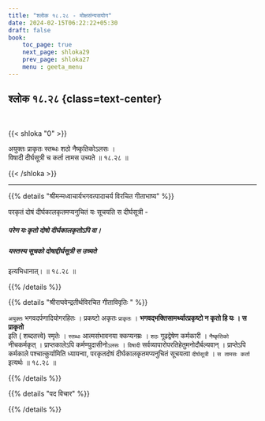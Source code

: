 ```yaml
---
title: "श्लोक १८.२८ - मोक्षसंन्यसयोग"
date: 2024-02-15T06:22:22+05:30
draft: false
book:
    toc_page: true
    next_page: shloka29
    prev_page: shloka27
    menu : geeta_menu
---
```




## श्लोक १८.२८  {class=text-center}

<br/>

{{< shloka  "0"  >}}

अयुक्तः प्राकृतः स्तब्धः शठो नैष्कृतिकोऽलसः ।  
विषादी दीर्घसूत्री च कर्ता तामस उच्यते ॥ १८.२८ ॥

{{< /shloka >}}

---


{{% details "श्रीमन्मध्वाचार्यभगवत्पादाचर्य विरचित  गीताभाष्य" %}}

परकृतं दोषं दीर्घकालकृतमप्यनुचितं यः सूचयति स दीर्घसूत्री  - 
##### परेण यः कृतो दोषो दीर्घकालकृतोऽपि वा। 
##### यस्तस्य सूचको दोषाद्दीर्घसूत्री स उच्यते 
इत्यभिधानात्।  ॥ १८.२८ ॥

{{% /details %}}



{{% details "श्रीराघवेन्द्रतीर्थविरचित गीताविवृतिः " %}}

`अयुक्तः` भगवदर्पणादियोगरहितः । प्रकष्टो अकृतः `प्राकृतः` ।
**भगवद्भक्तिसामर्थ्यात्प्रकृष्टो न कृतो हि यः । स प्राकृतो**  
इति ( शब्दतत्त्वे) स्मृतेः । `स्तब्धः` आत्मसंभावनया क्कप्यनम्रः । 
`शठः` गूढद्वेषेण कर्मकारी । `नैष्कृतिको` नीचकर्मकृत्‌ । 
प्राप्तकालेऽपि कर्मण्युदासीनो`ऽलसः` । `विषादी` 
सर्वव्यापारोपरतिहेतुमनोदौर्बल्यवान्‌ । प्राप्तेऽपि कर्मकाले 
पश्चात्कुर्यामिति ध्यायन्वा, परकृतदोषं दीर्घकालकृतमप्यनुचितं सूचयत्वा 
`दीर्घसूत्री` । `स तामसः कर्ता` इत्यर्थः ॥ १८.२८ ॥

{{% /details %}}



{{% details "पद विचार" %}}


{{% /details %}}
